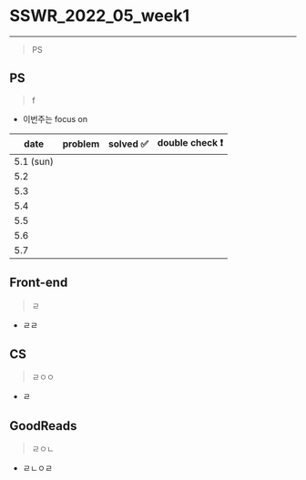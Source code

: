 # SSWR_2022_05_week1

-----

> PS



## PS

> f

- 이번주는 focus on 



| date      | problem | solved :white_check_mark: | double check :exclamation: |
| --------- | ------- | ------------------------- | -------------------------- |
| 5.1 (sun) |         |                           |                            |
| 5.2       |         |                           |                            |
| 5.3       |         |                           |                            |
| 5.4       |         |                           |                            |
| 5.5       |         |                           |                            |
| 5.6       |         |                           |                            |
| 5.7       |         |                           |                            |









## Front-end

> ㄹ

- ㄹㄹ





## CS

> ㄹㅇㅇ

- ㄹ







## GoodReads

> ㄹㅇㄴ

- ㄹㄴㅇㄹ











